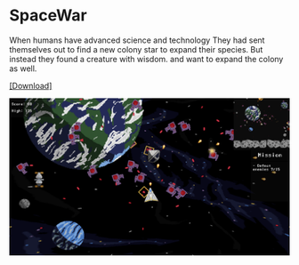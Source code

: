 # SpaceWar
When humans have advanced science and technology They had sent themselves out to find a new colony star to expand their species. But instead they found a creature with wisdom. and want to expand the colony as well.

<a href="https://l3allil2on.itch.io/spacewar" target="_blank">[Download]</a>

<img src="SpaceWarCover.png" />
